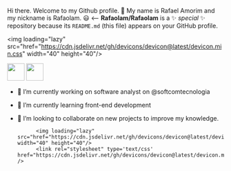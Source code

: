 
 Hi there. Welcome to my Github profile. 👋
 My name is Rafael Amorim and my nickname is Rafaolam. 😃
<--
**Rafaolam/Rafaolam** is a ✨ _special_ ✨ repository because its `README.md` (this file) appears on your GitHub profile.

<img loading="lazy" src="href="https://cdn.jsdelivr.net/gh/devicons/devicon@latest/devicon.min.css" width="40" height="40"/>

<img loading="lazy" src="https://cdn.jsdelivr.net/gh/devicons/devicon/icons/java/java-original.svg" width="40" height="40"/> <img loading="lazy" src="https://cdn.jsdelivr.net/gh/devicons/devicon@latest/icons/javascript/javascript-original.svg" width="40" height="40"/>

- 🔭 I’m currently working on software analyst on @softcomtecnologia 
- 🌱 I’m currently learning front-end development
- 👯 I’m looking to collaborate on new projects to improve my knowledge.


            <img loading="lazy" src="href="https://cdn.jsdelivr.net/gh/devicons/devicon@latest/devicon.min.css" width="40" height="40"/>
            <link rel="stylesheet" type='text/css' href="https://cdn.jsdelivr.net/gh/devicons/devicon@latest/devicon.min.css" />
          
